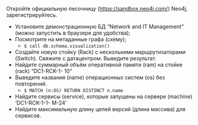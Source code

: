 Откройте официальную песочницу (https://sandbox.neo4j.com/) Neo4j, зарегистрируйтесь.
- Установите демонстрационную БД “Network and IT Management” (можно запустить в
браузере для удобства);
- Посмотрите на метаданные графа (схему);
  - `$ call db.schema.visualization()`
- Создайте новую стойку (Rack) c несколькими маршрутизаторами (Switch). Свяжите
с датацентром. Выведите результат. 
- Найдите суммарный объём оперативной памяти (ram) на стойке (rack) “DC1-RCK-1-
10” 
- Выведите названия (name) операционных систем (os) без повторений. 
  - `$ MATCH (n:OS) RETURN DISTINCT n.name`
- Найдите сервисы (service), которые запущены на сервере (machine) ‘DC1-RCK-1-1-
M-24’ 
- Найдите максимальную длину цепей версий (длина массива) для сервисов. 